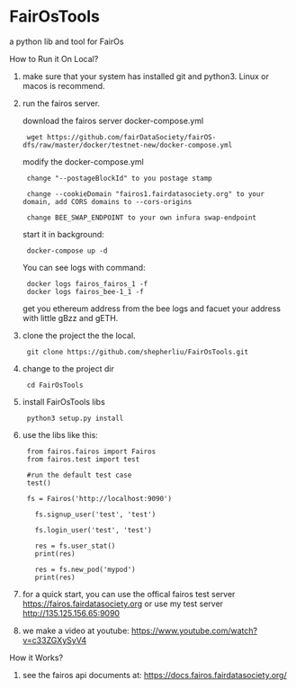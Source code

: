 # FairOsTools
a python lib and tool for FairOs

How to Run it On Local?

1. make sure that your system has installed git and python3. Linux or macos is recommend.

2. run the fairos server.
	
	download the fairos server docker-compose.yml
	
		wget https://github.com/fairDataSociety/fairOS-dfs/raw/master/docker/testnet-new/docker-compose.yml
	
	modify the docker-compose.yml
		
		change "--postageBlockId" to you postage stamp
	
		change --cookieDomain "fairos1.fairdatasociety.org" to your domain, add CORS domains to --cors-origins
		
		change BEE_SWAP_ENDPOINT to your own infura swap-endpoint
	
	start it in background: 
		
		docker-compose up -d
	
	You can see logs with command:
	
		docker logs fairos_fairos_1 -f
		docker logs fairos_bee-1_1 -f
	
	get you ethereum address from the bee logs and facuet your address with little gBzz and gETH.

3. clone the project the the local.

    	git clone https://github.com/shepherliu/FairOsTools.git

4. change to the project dir

    	cd FairOsTools

5. install FairOsTools libs
    
    	python3 setup.py install
    
6. use the libs like this:
  
	    from fairos.fairos import Fairos
	    from fairos.test import test

	    #run the default test case
	    test()

	    fs = Fairos('http://localhost:9090')

		  fs.signup_user('test', 'test')

		  fs.login_user('test', 'test')

		  res = fs.user_stat()
		  print(res)

		  res = fs.new_pod('mypod')
		  print(res)
		  
7. for a quick start, you can use the offical fairos test server https://fairos.fairdatasociety.org or use my test server http://135.125.156.65:9090
	
8. we make a video at youtube: https://www.youtube.com/watch?v=c33ZGXySyV4
	
How it Works?

  1. see the fairos api documents at: https://docs.fairos.fairdatasociety.org/
